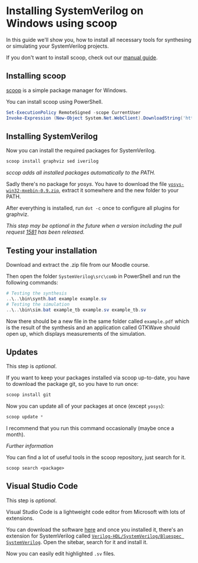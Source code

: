 # Installing SystemVerilog on Windows using scoop

In this guide we'll show you, how to install all necessary tools for synthesing or simulating your SystemVerilog projects.

If you don't want to install scoop, check out our [manual guide](windows-manual.md).

## Installing scoop

[scoop](https://scoop.sh/) is a simple package manager for Windows.

You can install scoop using PowerShell.

```ps1
Set-ExecutionPolicy RemoteSigned -scope CurrentUser
Invoke-Expression (New-Object System.Net.WebClient).DownloadString('https://get.scoop.sh')
```

## Installing SystemVerilog

Now you can install the required packages for SystemVerilog.

```ps1
scoop install graphviz sed iverilog
```

*sccop adds all installed packages automatically to the PATH.*

Sadly there's no package for *yosys*. You have to download the file [`yosys-win32-mxebin-0.9.zip`](http://www.clifford.at/yosys/nogit/win32/yosys-win32-mxebin-0.9.zip), extract it somewhere and the new folder to your  PATH.

After everything is installed, run `dot -c` once to configure all plugins for graphviz. 

*This step may be optional in the future when a version including the pull request [1581](https://gitlab.com/graphviz/graphviz/-/merge_requests/1581) has been released.*

## Testing your installation

Download and extract the .zip file from our Moodle course.

Then open the folder `SystemVerilog\src\comb` in PowerShell and run the following commands:
```ps1
# Testing the synthesis
..\..\bin\synth.bat example example.sv
# Testing the simulation
..\..\bin\sim.bat example_tb example.sv example_tb.sv
```

Now there should be a new file in the same folder called `example.pdf` which is the result of the synthesis and an application called GTKWave should open up, which displays measurements of the simulation.

## Updates
This step is *optional*.

If you want to keep your packages installed via scoop up-to-date, 
you have to download the package git, so you have to run once:

```ps1
scoop install git
```

Now you can update all of your packages at once (except `yosys`):
```ps1
scoop update *
```

I recommend that you run this command occasionally (maybe once a month). 

*Further information*

You can find a lot of useful tools in the scoop repository, just search for it.
```
scoop search <package>
```

## Visual Studio Code
This step is *optional*.

Visual Studio Code is a lightweight code editor from Microsoft with lots of extensions.

You can download the software [here](https://code.visualstudio.com/) and once you installed it,
there's an extension for SystemVerilog called [`Verilog-HDL/SystemVerilog/Bluespec SystemVerilog`](https://marketplace.visualstudio.com/items?itemName=mshr-h.VerilogHDL). 
Open the sitebar, search for it and install it.

Now you can easily edit highlighted `.sv` files.